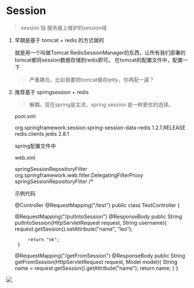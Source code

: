 # Session #
> session 指 服务器上维护的session域

1. 早期是基于 tomcat + redis 的方式做的
	
	就是用一个叫做Tomcat RedisSessionManager的东西，让所有我们部署的tomcat都将session数据存储到redis即可。
	在tomcat的配置文件中，配置一下

	> 严重耦合。比如我要把tomcat缓存jetty，你再配一遍？

2. 推荐基于 springsession + redis

	> 解耦。现在spring是主流，spring session 是一种更优的选择。
	
	
	pom.xml
	
	<dependency>
	  <groupId>org.springframework.session</groupId>
	  <artifactId>spring-session-data-redis</artifactId>
	  <version>1.2.1.RELEASE</version>
	</dependency>
	<dependency>
	  <groupId>redis.clients</groupId>
	  <artifactId>jedis</artifactId>
	  <version>2.8.1</version>
	</dependency>
	
	spring配置文件中
	
	<bean id="redisHttpSessionConfiguration"
	     class="org.springframework.session.data.redis.config.annotation.web.http.RedisHttpSessionConfiguration">
	    <property name="maxInactiveIntervalInSeconds" value="600"/>
	</bean>
	
	<bean id="jedisPoolConfig" class="redis.clients.jedis.JedisPoolConfig">
	    <property name="maxTotal" value="100" />
	    <property name="maxIdle" value="10" />
	</bean>
	
	<bean id="jedisConnectionFactory"
	      class="org.springframework.data.redis.connection.jedis.JedisConnectionFactory" destroy-method="destroy">
	    <property name="hostName" value="${redis_hostname}"/>
	    <property name="port" value="${redis_port}"/>
	    <property name="password" value="${redis_pwd}" />
	    <property name="timeout" value="3000"/>
	    <property name="usePool" value="true"/>
	    <property name="poolConfig" ref="jedisPoolConfig"/>
	</bean>
	
	web.xml
	
	<filter>
	    <filter-name>springSessionRepositoryFilter</filter-name>
	    <filter-class>org.springframework.web.filter.DelegatingFilterProxy</filter-class>
	</filter>
	<filter-mapping>
	    <filter-name>springSessionRepositoryFilter</filter-name>
	    <url-pattern>/*</url-pattern>
	</filter-mapping>
	
	示例代码
	
	@Controller
	@RequestMapping("/test")
	public class TestController {
	
	@RequestMapping("/putIntoSession")
	@ResponseBody
	    public String putIntoSession(HttpServletRequest request, String username){
	        request.getSession().setAttribute("name",  “leo”);
	
	        return "ok";
	    }
	
	@RequestMapping("/getFromSession")
	@ResponseBody
	    public String getFromSession(HttpServletRequest request, Model model){
	        String name = request.getSession().getAttribute("name");
	        return name;
	    }
	}
 

![](https://i.imgur.com/iPQwmuo.png)
